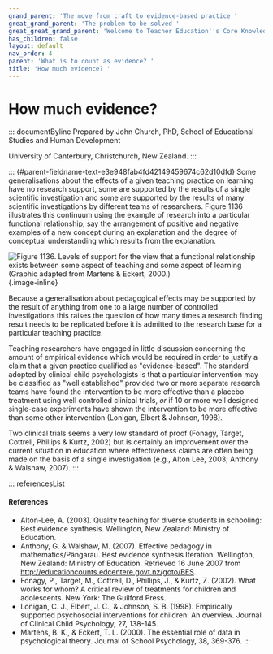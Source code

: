 ```yaml
---
grand_parent: 'The move from craft to evidence-based practice '
great_grand_parent: 'The problem to be solved '
great_great_grand_parent: 'Welcome to Teacher Education''s Core Knowledge and Skills.'
has_children: false
layout: default
nav_order: 4
parent: 'What is to count as evidence? '
title: 'How much evidence? '
---
```

# How much evidence? 


::: documentByline
Prepared by John Church, PhD, School of Educational Studies and Human
Development

University of Canterbury, Christchurch, New Zealand.
:::

::: {#parent-fieldname-text-e3e948fab4fd42149459674c62d10dfd}
Some generalisations about the effects of a given teaching practice on
learning have no research support, some are supported by the results of
a single scientific investigation and some are supported by the results
of many scientific investigations by different teams of researchers.
Figure 1136 illustrates this continuum using the example of research
into a particular functional relationship, say the arrangement of
positive and negative examples of a new concept during an explanation
and the degree of conceptual understanding which results from the
explanation.

![Figure 1136. Levels of support for the view that a functional
relationship exists between some aspect of teaching and some aspect of
learning (Graphic adapted from Martens & Eckert,
2000.)](../../../../../../assets/images/TECKSFig1136.png "Figure 1136. Levels of support for the view that a functional relationship exists between some aspect of teaching and some aspect of learning (Graphic adapted from Martens & Eckert, 2000.)"){.image-inline}

Because a generalisation about pedagogical effects may be supported by
the result of anything from one to a large number of controlled
investigations this raises the question of how many times a research
finding result needs to be replicated before it is admitted to the
research base for a particular teaching practice.

Teaching researchers have engaged in little discussion concerning the
amount of empirical evidence which would be required in order to justify
a claim that a given practice qualified as "evidence-based". The
standard adopted by clinical child psychologists is that a particular
intervention may be classified as "well established" provided two or
more separate research teams have found the intervention to be more
effective than a placebo treatment using well controlled clinical
trials, *or* if 10 or more well designed single-case experiments have
shown the intervention to be more effective than some other intervention
(Lonigan, Elbert & Johnson, 1998).

Two clinical trials seems a very low standard of proof (Fonagy, Target,
Cottrell, Phillips & Kurtz, 2002) but is certainly an improvement over
the current situation in education where effectiveness claims are often
being made on the basis of a single investigation (e.g., Alton Lee,
2003; Anthony & Walshaw, 2007).
:::

::: referencesList
#### References

-   Alton-Lee, A. (2003). Quality teaching for diverse students in
    schooling: Best evidence synthesis. Wellington, New Zealand:
    Ministry of Education.
-   Anthony, G. & Walshaw, M. (2007). Effective pedagogy in
    mathematics/Pängarau. Best evidence synthesis Iteration. Wellington,
    New Zealand: Ministry of Education. Retrieved 16 June 2007 from
    http://educationcounts.edcentere.govt.nz/goto/BES.
-   Fonagy, P., Target, M., Cottrell, D., Phillips, J., & Kurtz, Z.
    (2002). What works for whom? A critical review of treatments for
    children and adolescents. New York: The Guilford Press.
-   Lonigan, C. J., Elbert, J. C., & Johnson, S. B. (1998). Empirically
    supported psychosocial interventions for children: An overview.
    Journal of Clinical Child Psychology, 27, 138-145.
-   Martens, B. K., & Eckert, T. L. (2000). The essential role of data
    in psychological theory. Journal of School Psychology, 38, 369-376.
:::
